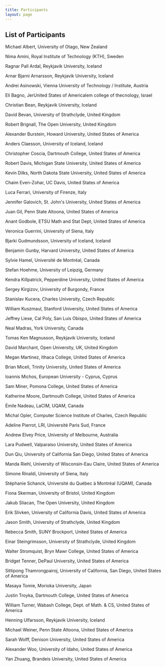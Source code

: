 ```yaml
---
title: Participants
layout: page
---
```


## List of Participants

Michael Albert, University of Otago, New Zealand

Nima Amini, Royal Institute of Technology (KTH), Sweden

Ragnar Pall Ardal, Reykjavik University, Iceland

Arnar Bjarni Arnarsson, Reykjavik University, Iceland

Andrei Asinowski, Vienna University of Technology / Institute, Austria

Eli Bagno, JerUnited States of Americalem college of thecnology, Israel

Christian Bean, Reykjavik University, Iceland

David Bevan, University of Strathclyde, United Kingdom

Robert Brignall, The Open University, United Kingdom

Alexander Burstein, Howard University, United States of America

Anders Claesson, University of Iceland, Iceland

Christopher Coscia, Dartmouth College, United States of America

Robert Davis, Michigan State University, United States of America

Kevin Dilks, North Dakota State University, United States of America

Chaim Even-Zohar, UC Davis, United States of America

Luca Ferrari, University of Firenze, Italy

Jennifer Galovich, St. John's University, United States of America

Juan Gil, Penn State Altoona, United States of America

Anant Godbole, ETSU Math and Stat Dept, United States of America

Veronica Guerrini, University of Siena, Italy

Bjarki Gudmundsson, University of Iceland, Iceland

Benjamin Gunby, Harvard University, United States of America

Sylvie Hamel, Université de Montréal, Canada

Stefan Hoehme, University of Leipzig, Germany

Kendra Killpatrick, Pepperdine University, United States of America

Sergey Kirgizov, University of Burgondy, France

Stanislav Kucera, Charles University, Czech Republic

William Kuszmaul, Stanford University, United States of America

Jeffrey Liese, Cal Poly, San Luis Obispo, United States of America

Neal Madras, York University, Canada

Tomas Ken Magnusson, Reykjavik University, Iceland

David Marchant, Open University, UK, United Kingdom

Megan Martinez, Ithaca College, United States of America

Brian Miceli, Trinity University, United States of America

Ioannis Michos, European University - Cyprus, Cyprus

Sam Miner, Pomona College, United States of America

Katherine Moore, Dartmouth College, United States of America

Émile Nadeau, LaCIM, UQAM, Canada

Michal Opler, Computer Science Institute of Charles, Czech Republic

Adeline Pierrot, LRI, Université Paris Sud, France

Andrew Elvey Price, University of Melbourne, Australia

Lara Pudwell, Valparaiso University, United States of America

Dun Qiu, University of California San Diego, United States of America

Manda Riehl, University of Wisconsin-Eau Claire, United States of America

Simone Rinaldi, University of Siena, Italy

Stéphanie Schanck, Université du Québec à Montréal (UQAM), Canada

Fiona Skerman, University of Bristol, United Kingdom

Jakub Sliacan, The Open University, United Kingdom

Erik Slivken, University of California Davis, United States of America

Jason Smith, University of Strathclyde, United Kingdom

Rebecca Smith, SUNY Brockport, United States of America

Einar Steingrimsson, University of Strathclyde, United Kingdom

Walter Stromquist, Bryn Mawr College, United States of America

Bridget Tenner, DePaul University, United States of America

Sittipong Thamrongpairoj, University of California, San Diego, United States of America

Masaya Tomie, Morioka University, Japan

Justin Troyka, Dartmouth College, United States of America

William Turner, Wabash College, Dept. of Math. & CS, United States of America

Henning Ulfarsson, Reykjavik University, Iceland

Michael Weiner, Penn State Altoona, United States of America

Sarah Wolff, Denison University, United States of America

Alexander Woo, University of Idaho, United States of America

Yan Zhuang, Brandeis University, United States of America
